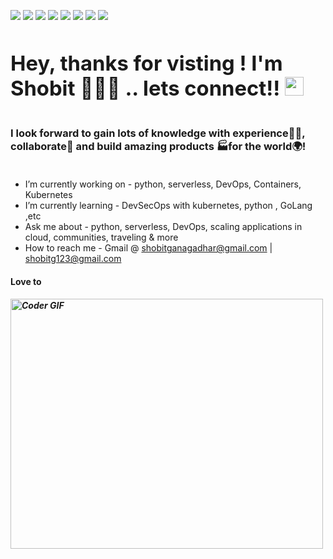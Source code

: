 ![](https://images.credly.com/size/150x150/images/00634f82-b07f-4bbd-a6bb-53de397fc3a6/image.png)
![](https://images.credly.com/size/150x150/images/be8fcaeb-c769-4858-b567-ffaaa73ce8cf/image.png)
![](https://images.credly.com/size/150x150/images/8d34d489-84bf-4861-a4a0-9e9d68318c5c/Beyond_basics_of_Istio_on_Cloud_v2.png)
![](https://images.credly.com/size/150x150/images/21f1ee2e-1ead-45c4-b2a8-1d08760440f6/Advanced_Kubernetes_Operators.png)
![](https://images.credly.com/size/150x150/images/08216781-93cb-4ba1-8110-8eb3401fa8ce/Docker_Essentials_-_ISDN.png)
![](https://images.credly.com/size/150x150/images/b3fc56fe-3146-428d-b379-68a3490d259f/Containers___Kubernetes_Essentials.png)
![](https://images.credly.com/size/169x169/images/a599fdbf-b61c-4dab-a855-508c28fc16c3/Cloud_Fundamentals.png)
![](https://images.credly.com/size/169x169/images/b0607951-b6f7-47d0-af16-7112971ab2ef/Cloud_Core_-_Developer_Skills_Network_-_v3.png)


<h3 align="left">
 <abc>
  <h1>Hey, thanks for visting ! I'm Shobit 👨🏻‍💻 .. lets connect!! <img src="https://emojis.slackmojis.com/emojis/images/1500425901/2646/allo-happy.gif?1500425901" width="30"/> </h1>
  
  <br> I look forward to gain lots of knowledge with experience👨‍🏭, collaborate🤝 and build amazing products 🏭for the world🌍! <br>
  <br>
  
 </abc>
</h3> 

- I’m currently working on - python, serverless, DevOps, Containers, Kubernetes
- I’m currently learning - DevSecOps with kubernetes, python , GoLang ,etc
- Ask me about - python, serverless, DevOps, scaling applications in cloud, communities, traveling & more
- How to reach me - Gmail @ shobitganagadhar@gmail.com | shobitg123@gmail.com
 <h4> Love to  </h4>
<h5><img src="https://media.giphy.com/media/SWoSkN6DxTszqIKEqv/giphy.gif" alt="Coder GIF" width="500" height="400"></h5>


  
 




